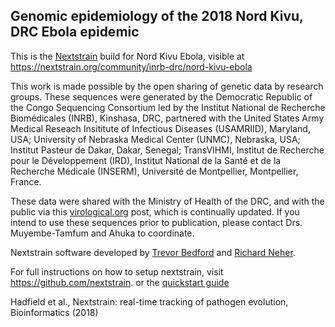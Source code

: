 ## Genomic epidemiology of the 2018 Nord Kivu, DRC Ebola epidemic

This is the [Nextstrain](https://nextstrain.org/) build for Nord Kivu Ebola, visible at https://nextstrain.org/community/inrb-drc/nord-kivu-ebola

This work is made possible by the open sharing of genetic data by research groups.
These sequences were generated by the Democratic Republic of the Congo Sequencing Consortium led by the Institut National de Recherche Biomédicales (INRB), Kinshasa, DRC, partnered with the United States Army Medical Reseach Insititute of Infectious Diseases (USAMRIID), Maryland, USA; University of Nebraska Medical Center (UNMC), Nebraska, USA; Institut Pasteur de Dakar, Dakar, Senegal; TransVIHMI, Institut de Recherche pour le Développement (IRD), Institut National de la Santé et de la Recherche Médicale (INSERM), Université de Montpellier, Montpellier, France.

These data were shared with the Ministry of Health of the DRC, and with the public via this [virological.org](http://virological.org/t/drc-2018-viral-genome-characterization/230) post, which is continually updated. If you intend to use these sequences prior to publication, please contact Drs. Muyembe-Tamfum and Ahuka to coordinate.


Nextstrain software developed by [Trevor Bedford](https://github.com/trvrb) and [Richard Neher](https://github.com/rneher).

For full instructions on how to setup nextstrain, visit https://github.com/nextstrain. or the [quickstart guide](https://nextstrain.org/docs/getting-started/quickstart)

Hadfield et al., Nextstrain: real-time tracking of pathogen evolution, Bioinformatics (2018)